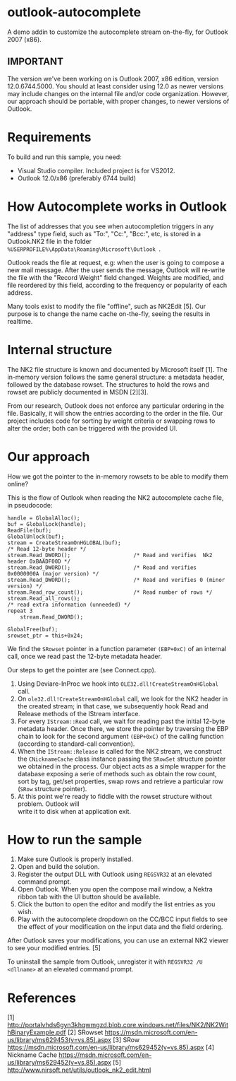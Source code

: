 # outlook-autocomplete
A demo addin to customize the autocomplete stream on-the-fly, for Outlook 2007 (x86).

IMPORTANT
---------
The version we've been working on is Outlook 2007, x86 edition, version 12.0.6744.5000. 
You should at least consider using 12.0 as newer versions may include changes on the 
internal file and/or code organization. However, our approach should be portable, with
proper changes, to newer versions of Outlook.

Requirements
============
To build and run this sample, you need:

- Visual Studio compiler. Included project is for VS2012.
- Outlook 12.0/x86 (preferably 6744 build)

How Autocomplete works in Outlook
=================================
The list of addresses that you see when autocompletion triggers in any "address" type 
field, such as "To:", "Cc:", "Bcc:", etc, is stored in a Outlook.NK2 file in the folder 
`%USERPROFILE%\AppData\Roaming\Microsoft\Outlook `.

Outlook reads the file at request, e.g: when the user is going to compose a new mail
message. After the user sends the message, Outlook will re-write the file with the 
"Record Weight" field changed. Weights are modified, and file reordered by this field,
according to the frequency or popularity of each address. 

Many tools exist to modify the file "offline", such as NK2Edit [5]. Our purpose is to
change the name cache on-the-fly, seeing the results in realtime. 

Internal structure
==================
The NK2 file structure is known and documented by Microsoft itself [1]. The in-memory
version follows the same general structure: a metadata header, followed by the database
rowset. The structures to hold the rows and rowset are publicly documented in MSDN [2][3].

From our research, Outlook does not enforce any particular ordering in the file. Basically,
it will show the entries according to the order in the file. Our project includes code for 
sorting by weight criteria or swapping rows to alter the order; both can be triggered with
the provided UI.

Our approach
============
How we got the pointer to the in-memory rowsets to be able to modify them online?

This is the flow of Outlook when reading the NK2 autocomplete cache file, in pseudocode:
```
handle = GlobalAlloc();
buf = GlobalLock(handle);
ReadFile(buf);
GlobalUnlock(buf);
stream = CreateStreamOnHGLOBAL(buf);
/* Read 12-byte header */
stream.Read_DWORD();					/* Read and verifies  Nk2 header 0xBAADF00D */
stream.Read_DWORD();					/* Read and verifies 0x0000000A (major version) */
stream.Read_DWORD();					/* Read and verifies 0 (minor version) */
stream.Read_row_count();				/* Read number of rows */
stream.Read_all_rows();					
/* read extra information (unneeded) */
repeat 3 
	stream.Read_DWORD();
	
GlobalFree(buf);
srowset_ptr = this+0x24;
```

We find the `SRowset` pointer in a function parameter `(EBP+0xC)` of an internal call,
once we read past the 12-byte metadata header.

Our steps to get the pointer are (see Connect.cpp).

1. Using Deviare-InProc we hook into `OLE32.dll!CreateStreamOnHGlobal` call.
2. On `ole32.dll!CreateStreamOnHGlobal` call, we look for the NK2 header in the created stream;
   in that case, we subsequently hook Read and Release methods of the IStream interface.
3. For every `IStream::Read` call, we wait for reading past the initial 12-byte metadata header.
   Once there, we store the pointer by traversing the EBP chain to look for the second argument
   `(EBP+0xC)` of the calling function (according to standard-call convention).
4. When the `IStream::Release` is called for the NK2 stream, we construct the `CNicknameCache` class
   instance passing the `SRowSet` structure pointer we obtained in the process. Our object acts as a simple
   wrapper for the database exposing a serie of methods such as obtain the row count, sort by tag, 
   get/set properties, swap rows and retrieve a particular row (`SRow` structure pointer).
5. At this point we're ready to fiddle with the rowset structure without problem.  Outlook will  
   write it to disk when at application exit.
   
How to run the sample
=====================
1. Make sure Outlook is properly installed.
2. Open and build the solution.
3. Register the output DLL with Outlook using `REGSVR32` at an elevated command prompt.
4. Open Outlook. When you open the compose mail window, a Nektra ribbon tab with the UI button
   should be available. 
5. Click the button to open the editor and modify the list entries as you wish.
6. Play with the autocomplete dropdown on the CC/BCC input fields to see the effect of your 
   modification on the input data and the field ordering.

After Outlook saves your modifications, you can use an external NK2 viewer to see your modified entries. [5]

To uninstall the sample from Outlook, unregister it with `REGSVR32 /U <dllname>` at an elevated command prompt.


References
==========
[1] http://portalvhds6gyn3khqwmgzd.blob.core.windows.net/files/NK2/NK2WithBinaryExample.pdf
[2] SRowset https://msdn.microsoft.com/en-us/library/ms629453(v=vs.85).aspx
[3] SRow https://msdn.microsoft.com/en-us/library/ms629452(v=vs.85).aspx
[4] Nickname Cache https://msdn.microsoft.com/en-us/library/ms629452(v=vs.85).aspx
[5] http://www.nirsoft.net/utils/outlook_nk2_edit.html
	
